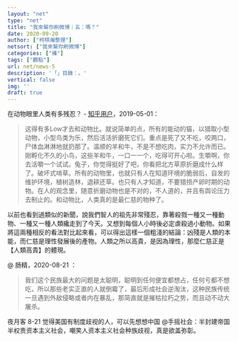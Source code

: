 ```yaml
---
layout: "net"
type: "net"
title: "我來幫你刷微博｜五：嗎？"
date: 2020-09-20
author: ["柯棋瀚整理"]
netsort: ["我來幫你刷微博"]
categories: ["襍"]
tags: ["觀點"]
url: net/news-5
description: '「」目錄：。'
vertical: false
img: ''
draft: true
---
```


在动物眼里人类有多残忍？ - [知乎用户](https://www.zhihu.com/question/38470746/answer/668800691)，2019-05-01：

> 这得有多Low才去和动物比。就说简单的点，所有的能动的猫，以猎取小型动物，小型鸟类为乐，然后活活折磨死它们。重点是死了又不吃，咬两口，尸体血淋淋地就扔那了。温顺的羊和牛，不是不想吃肉，实力不允许而已。刚孵化不久的小鸟，这些羊和牛，一口一一个，吃得可开心啦。生嚼啊，你去活嚼一个试试。兔子，你觉得挺好了吧，你看把北方草原折磨成什么样了。破坏式啃草。所有的动物里，也就只有人在知道环境的脆弱后，自发的维护环境，植树造林，退耕还草。也只有人才知道，不要猎捞产卵时期的动物。在人的观念里，随意折磨动物也是不对的，不人道的，并且有舆论压力去制止的。和动物比，人类真的是最仁慈的物种了。

以前也看到過類似的新聞，說我們智人的祖先非常殘忍，靠著殺戮一種又一種動物、一種又一種人類纔走到了今天。又想到每個人小時後必定虐殺過小動物。如果將這兩種相反的看法對比起來看，可以得出這樣一個粗淺的結論：凶殘是人類的本能，而仁慈是理性發展後的產物。人類之所以高貴，是因為理性，那麼仁慈正是【人類高貴】的體現。

@ 肠精，2020-08-21 ：

> 我们这个民族最大的问题是太聪明，聪明到任何便宜都想占，任何亏都不想吃，所以那些老实正直的人就倒霉了，最后形成社会逆淘汰，这种民族传统一旦遇到外敌侵略或者内在暴乱，那简直就是摧枯拉朽之势，而且动不动大屠杀。  

 夜月客
8-21
觉得美国有制度歧视的人，可以先想想中国 @手摇社会：半封建帝国半权贵资本主义社会，嘲笑人资本主义社会种族歧视，真是欲盖弥彰。 





























